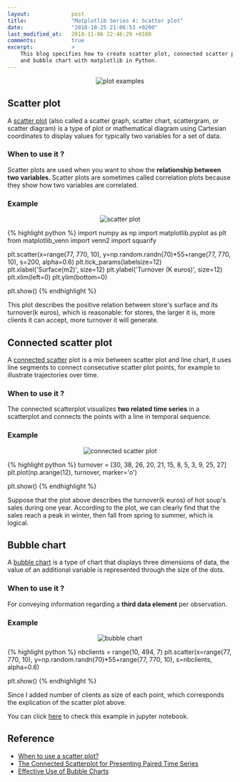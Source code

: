 ```yaml
---
layout:             post
title:              "Matplotlib Series 4: Scatter plot"
date:               "2018-10-25 21:06:53 +0200"
last_modified_at:   2018-11-06 22:46:29 +0100
comments:           true
excerpt:            >
    This blog specifies how to create scatter plot, connected scatter plot
    and bubble chart with matplotlib in Python.
---
```


<p align="center">
  <img alt="plot examples"
  src="{{ site.baseurl }}/images/20181102-matplotlib-series.png
"/>
</p>

## Scatter plot
A [scatter plot][scatter plot] (also called a scatter graph, scatter chart,
scattergram, or scatter diagram) is a type of plot or mathematical diagram
using Cartesian coordinates to display values for typically two variables for
a set of data.

### When to use it ?
Scatter plots are used when you want to show the **relationship between two
variables**. Scatter plots are sometimes called correlation plots because they
show how two variables are correlated.

### Example
<p align="center">
  <img alt="scatter plot"
  src="{{ site.baseurl }}/images/20181025-scatter-plot.png"/>
</p>

{% highlight python %}
import numpy as np
import matplotlib.pyplot as plt
from matplotlib_venn import venn2
import squarify

plt.scatter(x=range(77, 770, 10),
            y=np.random.randn(70)*55+range(77, 770, 10),
            s=200, alpha=0.6)
plt.tick_params(labelsize=12)
plt.xlabel('Surface(m2)', size=12)
plt.ylabel('Turnover (K euros)', size=12)
plt.xlim(left=0)
plt.ylim(bottom=0)

plt.show()
{% endhighlight %}

This plot describes the positive relation between store's surface and its
turnover(k euros), which is reasonable: for stores, the larger it is, more
clients it can accept, more turnover it will generate.

## Connected scatter plot
A [connected scatter][connected scatter] plot is a mix between scatter plot and
line chart, it uses line segments to connect consecutive scatter plot points,
for example to illustrate trajectories over time.

### When to use it ?
The connected scatterplot visualizes **two related time series** in a
scatterplot and connects the points with a line in temporal sequence.

### Example
<p align="center">
  <img alt="connected scatter plot"
  src="{{ site.baseurl }}/images/20181025-connected-scatter-plot.png"/>
</p>

{% highlight python %}
turnover = [30, 38, 26, 20, 21, 15, 8, 5, 3, 9, 25, 27]
plt.plot(np.arange(12), turnover, marker='o')

plt.show()
{% endhighlight %}

Suppose that the plot above describes the turnover(k euros) of hot soup's sales
during one year. According to the plot, we can clearly find that the sales
reach a peak in winter, then fall from spring to summer, which is logical.

## Bubble chart
A [bubble chart][bubble chart] is a type of chart that displays three
dimensions of data, the value of an additional variable is represented through
the size of the dots.

### When to use it ?
For conveying information regarding a **third data element** per observation.

### Example

<p align="center">
  <img alt="bubble chart"
  src="{{ site.baseurl }}/images/20181025-bubble-chart.png"/>
</p>

{% highlight python %}
nbclients = range(10, 494, 7)
plt.scatter(x=range(77, 770, 10),
            y=np.random.randn(70)*55+range(77, 770, 10),
            s=nbclients, alpha=0.6)

plt.show()
{% endhighlight %}

Since I added number of clients as size of each point, which corresponds the
explication of the scatter plot above.

You can click [here][notebook] to check this example in jupyter notebook.

## Reference
- [When to use a scatter plot?][use of scatter plot]
- [The Connected Scatterplot for Presenting Paired Time Series][use of csp]
- [Effective Use of Bubble Charts][use of bubble plot]

[scatter plot]: https://en.wikipedia.org/wiki/Scatter_plot
[connected scatter]: https://vega.github.io/vega/examples/connected-scatter-plot
[bubble chart]: https://en.wikipedia.org/wiki/Bubble_chart
[notebook]: https://github.com/jingwen-z/python-playground/blob/master/plotting_and_visualization/scatter_plot.ipynb
[use of scatter plot]: https://chartio.com/learn/dashboards-and-charts/what-is-a-scatter-plot
[use of csp]: https://research.tableau.com/sites/default/files/Haroz-TVCG-2016.pdf
[use of bubble plot]: https://msktc.org/lib/docs/KT_Toolkit/Charts_and_Graphs/Charts_Tool_Bubble_508c.pdf